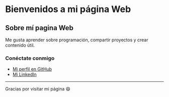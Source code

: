 # Bienvenidos a mi página Web

## Sobre mí pagina Web
Me gusta aprender sobre programación, compartir proyectos y crear contenido útil.

### Conéctate conmigo
- [Mi perfil en GitHub](https://github.com/tu-usuario)
- [Mi LinkedIn](https://linkedin.com/in/tu-usuario)

---
Gracias por visitar mi página 😄
